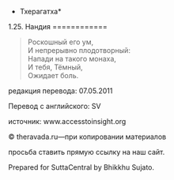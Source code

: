* Тхерагатха*

1\.25\. Нандия
\=\=\=\=\=\=\=\=\=\=\=\=

> Роскошный его ум,  
> И непрерывно плодотворный:  
> Напади на такого монаха,  
> И тебя, Тёмный,  
> Ожидает боль\.

редакция перевода: 07\.05\.2011

Перевод с английского: SV

источник: www\.accesstoinsight\.org

© theravada\.ru—при копировании материалов

просьба ставить прямую ссылку на наш сайт\.

Prepared for SuttaCentral by Bhikkhu Sujato\.